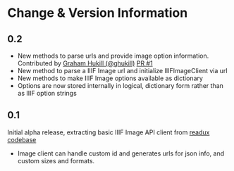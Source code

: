 # Change & Version Information

## 0.2

* New methods to parse urls and provide image option information. Contributed by [Graham Hukill (@ghukill)](https://github.com/ghukill) [PR #1](https://github.com/emory-lits-labs/piffle/pull/1)
* New method to parse a IIIF Image url and initialize IIIFImageClient via url
* New methods to make IIIF Image options available as dictionary
* Options are now stored internally in logical, dictionary form rather than as IIIF option strings

## 0.1

Initial alpha release, extracting basic IIIF Image API client from [readux codebase](https://github.com/emory-libraries/readux)

* Image client can handle custom id and generates urls for json info, and custom sizes and formats.
